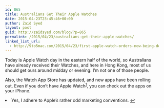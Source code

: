 ```yaml
---
id: 865
title: Australians Get Their Apple Watches
date: 2015-04-23T23:45:46+00:00
author: Zaid Syed
layout: post
guid: http://zaidsyed.com/blog/?p=865
permalink: /2015/04/23/australians-get-their-apple-watches/
linked_list_url:
  - http://9to5mac.com/2015/04/23/first-apple-watch-orders-now-being-delivered-to-customers-as-apple-updates-website-the-watch-is-here/
---
```

Today is Apple Watch day in the eastern half of the world, so Australians have already received their Watches, and here in Hong Kong, most of us should get ours around midday or evening. I&#8217;m not one of those people.

Also, the Watch App Store has updated, and new apps have been rolling out. Even if you don&#8217;t have Apple Watch<sup id="fnref-865-1"><a href="#fn-865-1" rel="footnote">1</a></sup>, you can check out the apps on your iPhone.

<li id="fn-865-1">
  Yes, I adhere to Apple&#8217;s rather odd marketing conventions.&#160;<a href="#fnref-865-1" rev="footnote">&#8617;</a> </fn></footnotes>